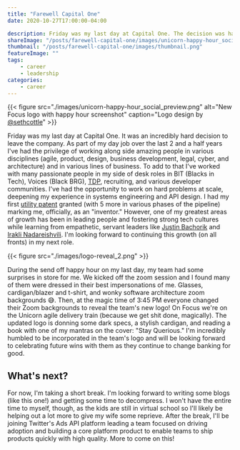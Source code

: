 ```yaml
---
title: "Farewell Capital One"
date: 2020-10-27T17:00:00-04:00

description: Friday was my last day at Capital One. The decision was hard, but I'm excited for my next opportunity!
shareImage: "/posts/farewell-capital-one/images/unicorn-happy-hour_social_preview.png"
thumbnail: "/posts/farewell-capital-one/images/thumbnail.png"
featureImage: ""
tags:
    - career
    - leadership
categories:
    - career
---
```


{{< figure src="./images/unicorn-happy-hour_social_preview.png" alt="New Focus logo with happy hour screenshot" caption="Logo design by [@sethcottle](https://twitter.com/sethcottle)" >}}

Friday was my last day at Capital One. It was an incredibly hard decision to leave the company. As part of my day job
over the last 2 and a half years I've had the privilege of working along side amazing people in various disciplines
(agile, product, design, business development, legal, cyber, and architecture) and in various lines of business. To add
to that I've worked with many passionate people in my side of desk roles in BIT (Blacks in Tech), Voices (Black BRG),
[TDP](https://campus.capitalone.com/technology-program), recruiting, and various developer communities. I've had the
opportunity to work on hard problems at scale, deepening my experience in systems engineering and API design. I had my
first [utility patent](https://patents.google.com/patent/US10474506B1) granted (with 5 more in various phases of the
pipeline) marking me, officially, as an "inventor." However, one of my greatest areas of growth has been in leading
people and fostering strong tech cultures while learning from empathetic, servant leaders like
[Justin Bachorik](https://www.linkedin.com/in/justin-bachorik-97b4b62b/) and [Irakli Nadareishvili](https://www.linkedin.com/in/inadarei/).
I'm looking forward to continuing this growth (on all fronts) in my next role.

{{< figure src="./images/logo-reveal_2.png" >}}

During the send off happy hour on my last day, my team had some surprises in store for me. We kicked off the zoom
session and I found many of them were dressed in their best impersonations of me. Glasses, cardigan/blazer and t-shirt,
and wonky software architecture zoom backgrounds :sweat_smile:. Then, at the magic time of 3:45 PM everyone changed
their Zoom backgrounds to reveal the team's new logo! On Focus we're on the Unicorn agile delivery train (because we get
shit done, magically). The updated logo is donning some dark specs, a stylish cardigan, and reading a book with one of
my mantras on the cover: "Stay Querious." I'm incredibly humbled to be incorporated in the team's logo and will be looking
forward to celebrating future wins with them as they continue to change banking for good.

## What's next?

For now, I'm taking a short break. I'm looking forward to writing some blogs (like this one!) and getting some time to
decompress. I won't have the entire time to myself, though, as the kids are still in virtual school so I'll likely be
helping out a lot more to give my wife some reprieve. After the break, I'll be joining Twitter's Ads API platform
leading a team focused on driving adoption and building a core platform product to enable teams to ship products quickly
 with high quality. More to come on this!
